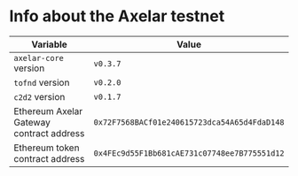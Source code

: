 # Info about the Axelar testnet

Variable  | Value
------------- | -------------
`axelar-core` version | `v0.3.7`
`tofnd` version | `v0.2.0`
`c2d2` version | `v0.1.7`
Ethereum Axelar Gateway contract address | `0x72F7568BACf01e240615723dca54A65d4FdaD148`
Ethereum token contract address | `0x4FEc9d55F1Bb681cAE731c07748ee7B775551d12`
